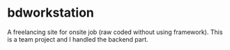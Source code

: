 # bdworkstation
A freelancing site for onsite job (raw coded without using framework). This is a team project and I handled the backend part.

